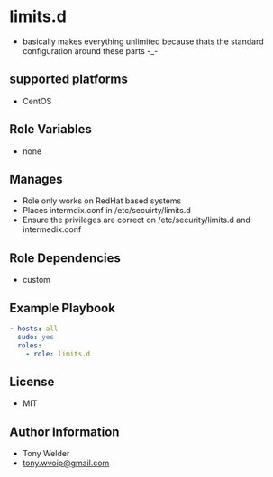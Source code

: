 # limits.d 

- basically makes everything unlimited because thats the standard configuration around these parts -_-

## supported platforms

- CentOS

## Role Variables

- none 

## Manages

- Role only works on RedHat based systems
- Places intermdix.conf in /etc/secuirty/limits.d
- Ensure the privileges are correct on /etc/security/limits.d and intermedix.conf

## Role Dependencies

- custom

## Example Playbook

```yaml
- hosts: all
  sudo: yes
  roles:
    - role: limits.d 
```
## License

- MIT

## Author Information

- Tony Welder
- tony.wvoip@gmail.com
